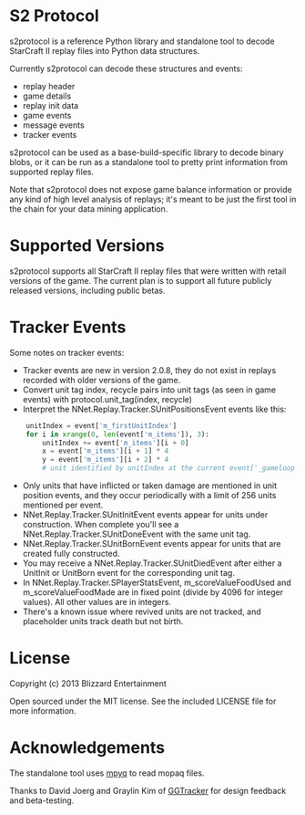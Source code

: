 # S2 Protocol

s2protocol is a reference Python library and standalone tool to decode StarCraft II replay files into Python data structures.

Currently s2protocol can decode these structures and events:
* replay header
* game details
* replay init data
* game events
* message events
* tracker events

s2protocol can be used as a base-build-specific library to decode binary blobs, or it can be run as a standalone tool to pretty print information from supported replay files.

Note that s2protocol does not expose game balance information or provide any kind of high level analysis of replays; it's meant
to be just the first tool in the chain for your data mining application.

# Supported Versions

s2protocol supports all StarCraft II replay files that were written with retail versions of the game. The current plan is to support all future publicly released versions, including public betas.

# Tracker Events

Some notes on tracker events:
* Tracker events are new in version 2.0.8, they do not exist in replays recorded with older versions of the game.
* Convert unit tag index, recycle pairs into unit tags (as seen in game events) with protocol.unit_tag(index, recycle)
* Interpret the NNet.Replay.Tracker.SUnitPositionsEvent events like this:

```python
    unitIndex = event['m_firstUnitIndex']
    for i in xrange(0, len(event['m_items']), 3):
        unitIndex += event['m_items'][i + 0]
        x = event['m_items'][i + 1] * 4
        y = event['m_items'][i + 2] * 4
        # unit identified by unitIndex at the current event['_gameloop'] time is at approximate position (x, y)
```
* Only units that have inflicted or taken damage are mentioned in unit position events, and they occur periodically with a limit of 256 units mentioned per event.
* NNet.Replay.Tracker.SUnitInitEvent events appear for units under construction. When complete you'll see a NNet.Replay.Tracker.SUnitDoneEvent with the same unit tag.
* NNet.Replay.Tracker.SUnitBornEvent events appear for units that are created fully constructed.
* You may receive a NNet.Replay.Tracker.SUnitDiedEvent after either a UnitInit or UnitBorn event for the corresponding unit tag.
* In NNet.Replay.Tracker.SPlayerStatsEvent, m_scoreValueFoodUsed and m_scoreValueFoodMade are in fixed point (divide by 4096 for integer values). All other values are in integers.
* There's a known issue where revived units are not tracked, and placeholder units track death but not birth.

# License

Copyright (c) 2013 Blizzard Entertainment

Open sourced under the MIT license. See the included LICENSE file for more information.

# Acknowledgements

The standalone tool uses [mpyq](https://github.com/eagleflo/mpyq/) to read mopaq files.

Thanks to David Joerg and Graylin Kim of [GGTracker](http://www.ggtracker.com) for design feedback and beta-testing.

